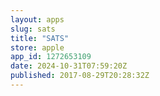 ```yaml
---
layout: apps
slug: sats
title: "SATS"
store: apple
app_id: 1272653109
date: 2024-10-31T07:59:20Z
published: 2017-08-29T20:28:32Z
---
```

